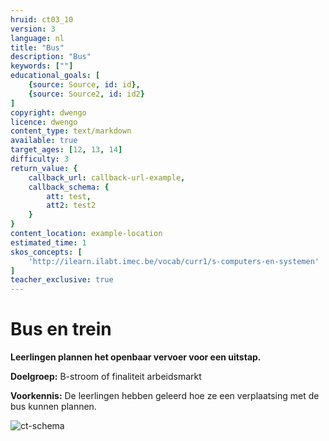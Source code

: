 ```yaml
---
hruid: ct03_10
version: 3
language: nl
title: "Bus"
description: "Bus"
keywords: [""]
educational_goals: [
    {source: Source, id: id}, 
    {source: Source2, id: id2}
]
copyright: dwengo
licence: dwengo
content_type: text/markdown
available: true
target_ages: [12, 13, 14]
difficulty: 3
return_value: {
    callback_url: callback-url-example,
    callback_schema: {
        att: test,
        att2: test2
    }
}
content_location: example-location
estimated_time: 1
skos_concepts: [
    'http://ilearn.ilabt.imec.be/vocab/curr1/s-computers-en-systemen'
]
teacher_exclusive: true
---
```

# Bus en trein

**Leerlingen plannen het openbaar vervoer voor een uitstap.**

**Doelgroep:** B-stroom of finaliteit arbeidsmarkt

**Voorkennis:** De leerlingen hebben geleerd hoe ze een verplaatsing met de bus kunnen plannen.

![ct-schema](@learning-object/m_ct03_9/nl/3)
